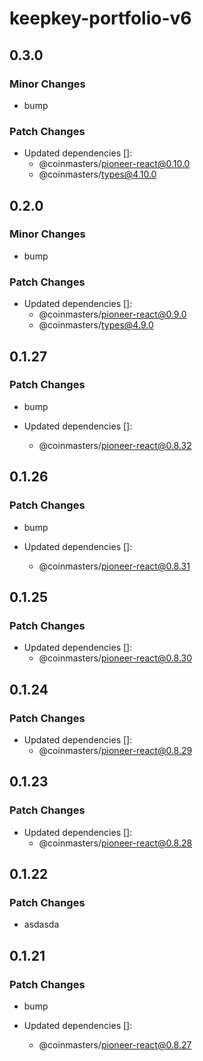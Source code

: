 # keepkey-portfolio-v6

## 0.3.0

### Minor Changes

- bump

### Patch Changes

- Updated dependencies []:
  - @coinmasters/pioneer-react@0.10.0
  - @coinmasters/types@4.10.0

## 0.2.0

### Minor Changes

- bump

### Patch Changes

- Updated dependencies []:
  - @coinmasters/pioneer-react@0.9.0
  - @coinmasters/types@4.9.0

## 0.1.27

### Patch Changes

- bump

- Updated dependencies []:
  - @coinmasters/pioneer-react@0.8.32

## 0.1.26

### Patch Changes

- bump

- Updated dependencies []:
  - @coinmasters/pioneer-react@0.8.31

## 0.1.25

### Patch Changes

- Updated dependencies []:
  - @coinmasters/pioneer-react@0.8.30

## 0.1.24

### Patch Changes

- Updated dependencies []:
  - @coinmasters/pioneer-react@0.8.29

## 0.1.23

### Patch Changes

- Updated dependencies []:
  - @coinmasters/pioneer-react@0.8.28

## 0.1.22

### Patch Changes

- asdasda

## 0.1.21

### Patch Changes

- bump

- Updated dependencies []:
  - @coinmasters/pioneer-react@0.8.27
